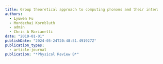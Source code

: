```yaml
---
title: Group theoretical approach to computing phonons and their interactions
authors:
  - Lyuwen Fu
  - Mordechai Kornbluth
  - admin
  - Chris A Marianetti
date: "2019-01-01"
publishDate: "2024-05-24T20:48:51.491927Z"
publication_types:
  - article-journal
publication: "*Physical Review B*"
---
```

